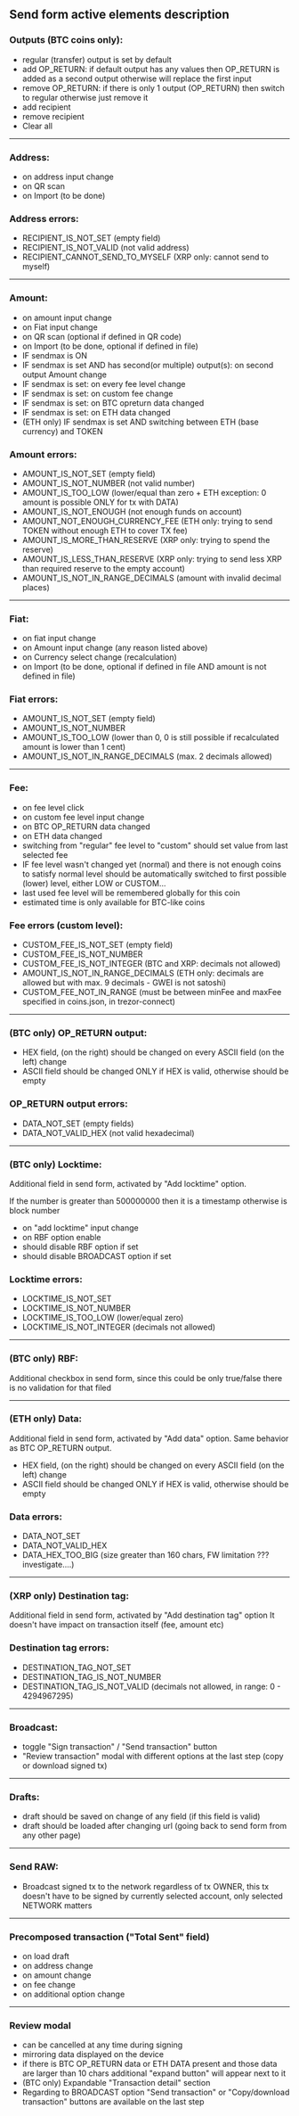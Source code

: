 ## Send form active elements description

### Outputs (BTC coins only):
- regular (transfer) output is set by default
- add OP_RETURN: if default output has any values then OP_RETURN is added as a second output otherwise will replace the first input
- remove OP_RETURN: if there is only 1 output (OP_RETURN) then switch to regular otherwise just remove it
- add recipient
- remove recipient
- Clear all

------

### Address:
- on address input change
- on QR scan
- on Import (to be done)

### Address errors:
- RECIPIENT_IS_NOT_SET (empty field)
- RECIPIENT_IS_NOT_VALID (not valid address)
- RECIPIENT_CANNOT_SEND_TO_MYSELF (XRP only: cannot send to myself)

------

### Amount:
- on amount input change
- on Fiat input change
- on QR scan (optional if defined in QR code)
- on Import (to be done, optional if defined in file)
- IF sendmax is ON
- IF sendmax is set AND has second(or multiple) output(s): on second output Amount change
- IF sendmax is set: on every fee level change
- IF sendmax is set: on custom fee change
- IF sendmax is set: on BTC opreturn data changed
- IF sendmax is set: on ETH data changed
- (ETH only) IF sendmax is set AND switching between ETH (base currency) and TOKEN

### Amount errors:
- AMOUNT_IS_NOT_SET (empty field)
- AMOUNT_IS_NOT_NUMBER (not valid number)
- AMOUNT_IS_TOO_LOW (lower/equal than zero + ETH exception: 0 amount is possible ONLY for tx with DATA)
- AMOUNT_IS_NOT_ENOUGH (not enough funds on account)
- AMOUNT_NOT_ENOUGH_CURRENCY_FEE (ETH only: trying to send TOKEN without enough ETH to cover TX fee)
- AMOUNT_IS_MORE_THAN_RESERVE (XRP only: trying to spend the reserve)
- AMOUNT_IS_LESS_THAN_RESERVE (XRP only: trying to send less XRP than required reserve to the empty account)
- AMOUNT_IS_NOT_IN_RANGE_DECIMALS (amount with invalid decimal places)

------

### Fiat:
- on fiat input change
- on Amount input change (any reason listed above)
- on Currency select change (recalculation)
- on Import (to be done, optional if defined in file AND amount is not defined in file)

### Fiat errors:
- AMOUNT_IS_NOT_SET (empty field)
- AMOUNT_IS_NOT_NUMBER
- AMOUNT_IS_TOO_LOW (lower than 0, 0 is still possible if recalculated amount is lower than 1 cent)
- AMOUNT_IS_NOT_IN_RANGE_DECIMALS (max. 2 decimals allowed)

------

### Fee:
- on fee level click
- on custom fee level input change
- on BTC OP_RETURN data changed
- on ETH data changed
- switching from "regular" fee level to "custom" should set value from last selected fee
- IF fee level wasn't changed yet (normal) and there is not enough coins to satisfy normal level should be automatically switched to first possible (lower) level, either LOW or CUSTOM...
- last used fee level will be remembered globally for this coin
- estimated time is only available for BTC-like coins

### Fee errors (custom level):
- CUSTOM_FEE_IS_NOT_SET (empty field)
- CUSTOM_FEE_IS_NOT_NUMBER
- CUSTOM_FEE_IS_NOT_INTEGER (BTC and XRP: decimals not allowed)
- AMOUNT_IS_NOT_IN_RANGE_DECIMALS (ETH only: decimals are allowed but with max. 9 decimals - GWEI is not satoshi)
- CUSTOM_FEE_NOT_IN_RANGE (must be between minFee and maxFee specified in coins.json, in trezor-connect)

------

### (BTC only) OP_RETURN output:
- HEX field, (on the right) should be changed on every ASCII field (on the left) change
- ASCII field should be changed ONLY if HEX is valid, otherwise should be empty

### OP_RETURN output errors:
- DATA_NOT_SET (empty fields)
- DATA_NOT_VALID_HEX (not valid hexadecimal)

------

### (BTC only) Locktime:
Additional field in send form, activated by "Add locktime" option.

If the number is greater than 500000000 then it is a timestamp otherwise is block number
- on "add locktime" input change
- on RBF option enable
- should disable RBF option if set
- should disable BROADCAST option if set

### Locktime errors:
- LOCKTIME_IS_NOT_SET
- LOCKTIME_IS_NOT_NUMBER
- LOCKTIME_IS_TOO_LOW (lower/equal zero)
- LOCKTIME_IS_NOT_INTEGER (decimals not allowed)

------

### (BTC only) RBF:
Additional checkbox in send form, since this could be only true/false there is no validation for that filed

------

### (ETH only) Data:
Additional field in send form, activated by "Add data" option. Same behavior as BTC OP_RETURN output.
- HEX field, (on the right) should be changed on every ASCII field (on the left) change
- ASCII field should be changed ONLY if HEX is valid, otherwise should be empty

### Data errors:
- DATA_NOT_SET
- DATA_NOT_VALID_HEX
- DATA_HEX_TOO_BIG (size greater than 160 chars, FW limitation ??? investigate....)

------

### (XRP only) Destination tag:
Additional field in send form, activated by "Add destination tag" option
It doesn't have impact on transaction itself (fee, amount etc)

### Destination tag errors:
- DESTINATION_TAG_NOT_SET
- DESTINATION_TAG_IS_NOT_NUMBER
- DESTINATION_TAG_IS_NOT_VALID (decimals not allowed, in range: 0 - 4294967295)

------

### Broadcast:
- toggle "Sign transaction" / "Send transaction" button
- "Review transaction" modal with different options at the last step (copy or download signed tx)

------

### Drafts:
- draft should be saved on change of any field (if this field is valid)
- draft should be loaded after changing url (going back to send form from any other page)

------

### Send RAW:
- Broadcast signed tx to the network regardless of tx OWNER, this tx doesn't have to be signed by currently selected account, only selected NETWORK matters

-------

### Precomposed transaction ("Total Sent" field)
- on load draft
- on address change
- on amount change
- on fee change
- on additional option change

-------

### Review modal
- can be cancelled at any time during signing
- mirroring data displayed on the device
- if there is BTC OP_RETURN data or ETH DATA present and those data are larger than 10 chars additional "expand button" will appear next to it
- (BTC only) Expandable "Transaction detail" section
- Regarding to BROADCAST option "Send transaction" or "Copy/download transaction" buttons are available on the last step

